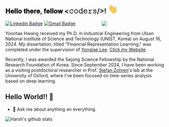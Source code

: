 <h2> 𝐇𝐞𝐥𝐥𝐨 𝐭𝐡𝐞𝐫𝐞, 𝐟𝐞𝐥𝐥𝐨𝐰 <𝚌𝚘𝚍𝚎𝚛𝚜/>! <img src="https://raw.githubusercontent.com/ABSphreak/ABSphreak/master/gifs/Hi.gif" width="30px"></h2>

<img align='right' src='https://user-images.githubusercontent.com/5713670/87202985-820dcb80-c2b6-11ea-9f56-7ec461c497c3.gif' width='200"'>

[![Linkedin Badge](https://img.shields.io/badge/-yoontae-blue?style=flat-square&logo=Linkedin&logoColor=white&link=https://www.linkedin.com/in/yoontae/)](https://www.linkedin.com/in/yoontae/) 
[![Gmail Badge](https://img.shields.io/badge/-yoontae@unist.ac.kr-c14438?style=flat-square&logo=Gmail&logoColor=white&link=mailto:yoontae@unist.ac.kr)](mailto:yoontae@unist.ac.kr)

Yoontae Hwang received my Ph.D. in Industrial Engineering from Ulsan National Institute of Science and Technology (UNIST, Korea) on August 16, 2024. My dissertation, titled "Financial Representation Learning," was completed under the supervision of [Yongjae Lee](https://scholar.google.co.kr/citations?user=dAMXPRcAAAAJ&hl=en).  [Click my Website](https://yoontae6719.github.io/) 

Recently, I was awarded the Sejong Science Fellowship by the National Research Foundation of Korea. Since September 2024, I have been working as a visiting postdoctoral researcher in Prof. [Stefan Zohren](https://scholar.google.co.uk/citations?user=mtNQD-8AAAAJ&hl=en)'s lab at the University of Oxford, where I've been focused on time-series analysis based on deep learning.


## Hello World!! 🤔
- 💬 Ask me about anything an everything.


![Harsh's github stats](https://github-readme-stats.vercel.app/api?username=yoontae6719&hide=["issues"]&show_icons=true)


